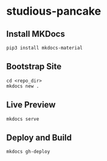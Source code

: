 # studious-pancake

## Install MKDocs
```
pip3 install mkdocs-material
```

## Bootstrap Site
```
cd <repo_dir>
mkdocs new .
```

## Live Preview
```
mkdocs serve
```

## Deploy and Build
```
mkdocs gh-deploy
```